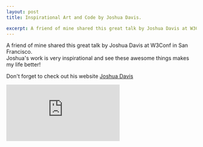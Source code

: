 ```yaml
---
layout: post
title: Inspirational Art and Code by Joshua Davis.

excerpt: A friend of mine shared this great talk by Joshua Davis at W3Conf in San Francisco..his work is very inspirational.. just amazing.
---
```

 
A friend of mine shared this great talk by Joshua Davis at W3Conf in San Francisco.
<br>
Joshua's work is very inspirational and see these awesome things makes my life better!

Don't forget to check out his website <a href="http://www.joshuadavis.com/" title="Joshua Davis" target="_blank">Joshua Davis</a>

<div class="AudioVideoMedia">
<iframe src="http://www.youtube.com/embed/LJS4fBjdPM4?rel=0" frameborder="0" allowfullscreen="true"></iframe>
</div>

